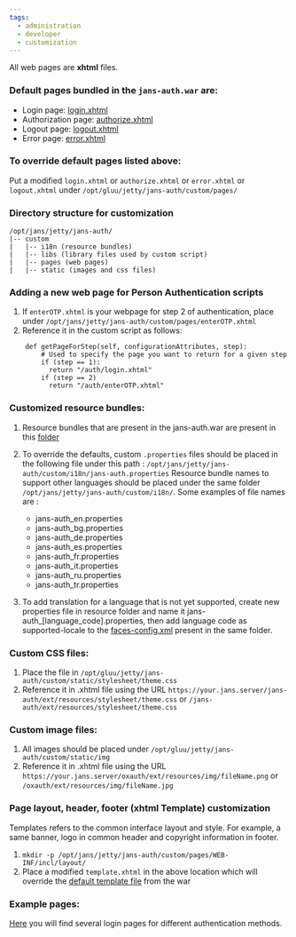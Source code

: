 ```yaml
---
tags:
  - administration
  - developer
  - customization
---
```


All web pages are **xhtml** files.

### Default pages bundled in the `jans-auth.war` are:
* Login page: [login.xhtml](https://github.com/JanssenProject/jans/blob/main/jans-auth-server/server/src/main/webapp/login.xhtml)
* Authorization page: [authorize.xhtml](https://github.com/JanssenProject/jans/blob/main/jans-auth-server/server/src/main/webapp/authorize.xhtml)
* Logout page: [logout.xhtml](https://github.com/JanssenProject/jans/blob/main/jans-auth-server/server/src/main/webapp/logout.xhtml)
* Error page: [error.xhtml](https://github.com/JanssenProject/jans/blob/main/jans-auth-server/server/src/main/webapp/error.xhtml)

### To override default pages listed above:
Put a modified `login.xhtml` or `authorize.xhtml` or `error.xhtml` or `logout.xhtml` under `/opt/gluu/jetty/jans-auth/custom/pages/`

### Directory structure for customization
```
/opt/jans/jetty/jans-auth/
|-- custom
|   |-- i18n (resource bundles)
|   |-- libs (library files used by custom script)
|   |-- pages (web pages)
|   |-- static (images and css files)
```
### Adding a new web page for Person Authentication scripts
1. If `enterOTP.xhtml` is your webpage for step 2 of authentication, place under `/opt/jans/jetty/jans-auth/custom/pages/enterOTP.xhtml`
2. Reference it in the custom script as follows:
```
    def getPageForStep(self, configurationAttributes, step):
        # Used to specify the page you want to return for a given step
        if (step == 1):
          return "/auth/login.xhtml"
        if (step == 2)
          return "/auth/enterOTP.xhtml"
```


### Customized resource bundles:
1. Resource bundles that are present in the jans-auth.war are present in this [folder](https://github.com/JanssenProject/jans/blob/main/jans-auth-server/server/src/main/resources/)

2. To override the defaults, custom `.properties` files should be placed in the following file under this path : `/opt/jans/jetty/jans-auth/custom/i18n/jans-auth.properties`
Resource bundle names to support other languages should be placed under the same folder `/opt/jans/jetty/jans-auth/custom/i18n/`. Some examples of file names are :
    * jans-auth_en.properties
    * jans-auth_bg.properties
    * jans-auth_de.properties
    * jans-auth_es.properties
    * jans-auth_fr.properties
    * jans-auth_it.properties
    * jans-auth_ru.properties
    * jans-auth_tr.properties

3. To add translation for a language that is not yet supported, create new properties file in resource folder and name it jans-auth_[language_code].properties, then add language code as supported-locale to the [faces-config.xml](https://github.com/JanssenProject/jans/blob/main/jans-auth-server/server/src/main/resources/faces-config.xml) present in the same folder.

### Custom CSS files:

1. Place the file in `/opt/gluu/jetty/jans-auth/custom/static/stylesheet/theme.css`
2. Reference it in .xhtml file using the URL `https://your.jans.server/jans-auth/ext/resources/stylesheet/theme.css` or `/jans-auth/ext/resources/stylesheet/theme.css`

### Custom image files:
1. All images should be placed under `/opt/gluu/jetty/jans-auth/custom/static/img`
2. Reference it in .xhtml file using the URL `https://your.jans.server/oxauth/ext/resources/img/fileName.png` or `/oxauth/ext/resources/img/fileName.jpg`

### Page layout, header, footer (xhtml Template) customization

Templates refers to the common interface layout and style. For example, a same banner, logo in common header and copyright information in footer.

1. `mkdir -p /opt/jans/jetty/jans-auth/custom/pages/WEB-INF/incl/layout/`    
2. Place a modified `template.xhtml` in the above location which will override the [default template file](https://github.com/JanssenProject/jans/blob/main/jans-auth-server/server/src/main/webapp/WEB-INF/incl/layout/template.xhtml) from the war

### Example pages:

[Here](https://github.com/JanssenProject/jans/tree/main/jans-auth-server/server/src/main/webapp/auth) you will find several login pages for different authentication methods.
